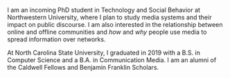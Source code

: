 I am an incoming PhD student in Technology and Social Behavior at
Northwestern University, where I plan to study media systems and
their impact on public discourse.  I am also interested in the
relationship between online and offline communities and _how_ and
_why_ people use media to spread information over networks.

At North Carolina State University, I graduated in 2019 with a B.S. in
Computer Science and a B.A. in Communication Media.  I am an alumni of
the Caldwell Fellows and Benjamin Franklin Scholars.

